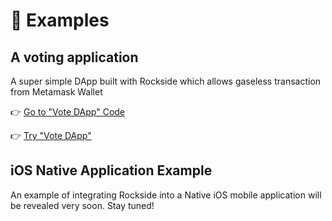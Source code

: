 # 🧩 Examples

## A voting application

A super simple DApp built with Rockside which allows gaseless transaction from Metamask Wallet

👉 [Go to "Vote DApp" Code](https://github.com/rocksideio/vote-showcase-app)

👉 [Try "Vote DApp"](https://showcase-vote.rockside.io/)

## iOS Native Application Example

An example of integrating Rockside into a Native iOS mobile application will be revealed very soon. Stay tuned!

